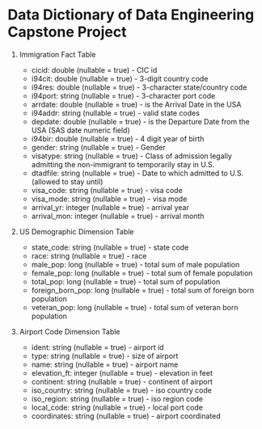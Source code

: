 # Data Dictionary of Data Engineering Capstone Project

 1. Immigration Fact Table
    * cicid: double (nullable = true) - CIC id
    * i94cit: double (nullable = true) - 3-digit country code
    * i94res: double (nullable = true) - 3-character state/country code
    * i94port: string (nullable = true) - 3-character port code
    * arrdate: double (nullable = true) - is the Arrival Date in the USA
    * i94addr: string (nullable = true) - valid state codes
    * depdate: double (nullable = true) - is the Departure Date from the USA (SAS date numeric field)
    * i94bir: double (nullable = true) - 4 digit year of birth 
    * gender: string (nullable = true) - Gender
    * visatype: string (nullable = true) - Class of admission legally admitting the non-immigrant to temporarily stay in U.S.
    * dtadfile: string (nullable = true) - Date to which admitted to U.S. (allowed to stay until)
    * visa_code: string (nullable = true) - visa code
    * visa_mode: string (nullable = true) - visa mode
    * arrival_yr: integer (nullable = true) - arrival year 
    * arrival_mon: integer (nullable = true) - arrival month
   
 2. US Demographic Dimension Table
    * state_code: string (nullable = true) - state code
    * race: string (nullable = true) - race
    * male_pop: long (nullable = true) - total sum of male population
    * female_pop: long (nullable = true) - total sum of female population
    * total_pop: long (nullable = true) - total sum of population
    * foreign_born_pop: long (nullable = true) - total sum of foreign born population
    * veteran_pop: long (nullable = true) - total sum of veteran born population
      
 3. Airport Code Dimension Table
    * ident: string (nullable = true) - airport id
    * type: string (nullable = true) - size of airport
    * name: string (nullable = true) - airport name
    * elevation_ft: integer (nullable = true) - elevation in feet
    * continent: string (nullable = true) - continent of airport
    * iso_country: string (nullable = true) - iso country code
    * iso_region: string (nullable = true) - iso region code
    * local_code: string (nullable = true) - local port code
    * coordinates: string (nullable = true) - airport coordinated